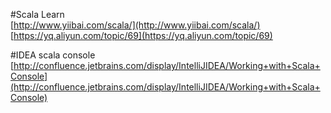 #Scala Learn             
[http://www.yiibai.com/scala/](http://www.yiibai.com/scala/)         
[https://yq.aliyun.com/topic/69](https://yq.aliyun.com/topic/69)

#IDEA scala console
[http://confluence.jetbrains.com/display/IntelliJIDEA/Working+with+Scala+Console](http://confluence.jetbrains.com/display/IntelliJIDEA/Working+with+Scala+Console)
